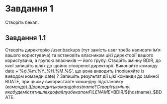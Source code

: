 # Завдання 1

Створіть бекап.

## Завдання 1.1
Cтворіть директорію /user.backups (тут замість user треба написати ім’я вашого користувача) та встановіть власником цієї директорії вашого користувача, а групою власників — його групу. Створіть змінну BDIR, до якої запишіть шлях до щойно створеної директорії. Виконайте команду date +'%d.%m.%Y_%H.%M.%S', що вона виводить (порівняйте із виводом команди date) ? Запишіть результат дії цієї команди до змінної BDATE, при цьому використайте командну підстановку $(команда). Що виводить команда hostname? Створіть змінну, яка буде містити шлях до файлу з бекапом FILENAME=$BDIR/$(hostname)_$BDATE.
